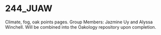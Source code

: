 # 244_JUAW
Climate, fog, oak points pages.
Group Members: Jazmine Uy and Alyssa Winchell. Will be combined into the Oakology repository upon completion.
